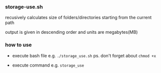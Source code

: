 ### storage-use.sh

recusively calculates size of folders/directories starting from the current path

output is given in descending order and units are megabytes(MB)

### how to use

- execute bash file e.g. `./storage_use.sh` ps. don't forget about `chmod +x`

- execute command e.g. `storage_use`
